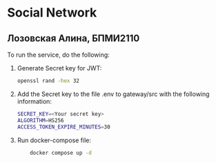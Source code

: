 # Social Network

## Лозовская Алина, БПМИ2110

To run the service, do the following:

1. Generate Secret key for JWT:
    ```bash
    openssl rand -hex 32
    ```
2. Add the Secret key to the file .env to gateway/src with the following information:
    ```bash
    SECRET_KEY=<Your secret key>
    ALGORITHM=HS256
    ACCESS_TOKEN_EXPIRE_MINUTES=30
    ```
3. Run docker-compose file:
    ```bash
        docker compose up -d
    ```